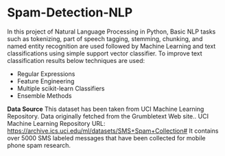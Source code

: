 # Spam-Detection-NLP

  In this project of Natural Language Processing in Python, Basic NLP tasks such as tokenizing, part of speech tagging, stemming, chunking, and named entity recognition are used followed by Machine Learning and text classifications using simple support vector classifier. To improve text classification results below techniques are used:
 * Regular Expressions
 * Feature Engineering 
 * Multiple scikit-learn Classifiers
 * Ensemble Methods

**Data Source**
This dataset has been taken from UCI Machine Learning Repository. Data originally fetched  from the Grumbletext Web site.. UCI Machine Learning Repository URL: https://archive.ics.uci.edu/ml/datasets/SMS+Spam+Collection#
It contains over 5000 SMS labeled messages that have been collected for mobile phone spam research.

